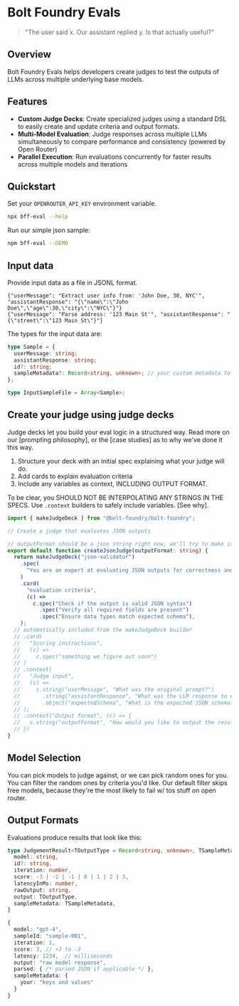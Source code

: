 # Bolt Foundry Evals

> "The user said x. Our assistant replied y. Is that actually useful?"

## Overview

Bolt Foundry Evals helps developers create judges to test the outputs of LLMs
across multiple underlying base models.

## Features

- **Custom Judge Decks**: Create specialized judges using a standard DSL to
  easily create and update criteria and output formats.
- **Multi-Model Evaluation**: Judge responses across multiple LLMs
  simultaneously to compare performance and consistency (powered by Open Router)
- **Parallel Execution**: Run evaluations concurrently for faster results across
  multiple models and iterations

## Quickstart

Set your `OPENROUTER_API_KEY` environment variable.

```bash
npx bff-eval --help
```

Run our simple json sample:

```bash
npm bff-eval --DEMO
```

## Input data

Provide input data as a file in JSONL format.

```jsonl
{"userMessage": "Extract user info from: 'John Doe, 30, NYC'", "assistantResponse": "{\"name\":\"John Doe\",\"age\":30,\"city\":\"NYC\"}"}
{"userMessage": "Parse address: '123 Main St'", "assistantResponse": "{\"street\":\"123 Main St\"}"}
```

The types for the input data are:

```typescript
type Sample = {
  userMessage: string;
  assistantResponse: string;
  id?: string;
  sampleMetadata?: Record<string, unknown>; // your custom metadata to forward along to the reporter
};

type InputSampleFile = Array<Sample>;
```

## Create your judge using judge decks

Judge decks let you build your eval logic in a structured way. Read more on our
[prompting philosophy], or the [case studies] as to why we've done it this way.

1. Structure your deck with an initial spec explaining what your judge will do.
2. Add cards to explain evaluation criteria
3. Include any variables as context, INCLUDING OUTPUT FORMAT.

To be clear, you SHOULD NOT BE INTERPOLATING ANY STRINGS IN THE SPECS. Use
`.context` builders to safely include variables. [See why].

```typescript
import { makeJudgeDeck } from "@bolt-foundry/bolt-foundry";

// Create a judge that evaluates JSON outputs

// outputFormat should be a json string right now, we'll try to make it zod soon.
export default function createJsonJudge(outputFormat: string) {
  return makeJudgeDeck("json-validator")
    .spec(
      "You are an expert at evaluating JSON outputs for correctness and completeness.",
    )
    .card(
      "evaluation criteria",
      (c) =>
        c.spec("Check if the output is valid JSON syntax")
          .spec("Verify all required fields are present")
          .spec("Ensure data types match expected schema"),
    );
  // automatically included from the makeJudgeDeck builder
  // .card(
  //   "Scoring instructions",
  //   (c) =>
  //     c.spec("something we figure out soon")
  // )
  // .context(
  //   "Judge input",
  //   (c) =>
  //     c.string("userMessage", "What was the original prompt?")
  //       .string("assistantResponse", "What was the LLM response to evaluate?")
  //       .object("expectedSchema", "What is the expected JSON schema?"),
  // );
  // .context("Output format", (c) => {
  //   c.string("outputFormat", "How would you like to output the result?", "")
  // })
}
```

## Model Selection

You can pick models to judge against, or we can pick random ones for you. You
can filter the random ones by criteria you'd like. Our default filter skips free
models, because they're the most likely to fail w/ tos stuff on open router.

## Output Formats

Evaluations produce results that look like this:

```typescript
type JudgementResult<TOutputType = Record<string, unknown>, TSampleMetadata = Record<string, never>> = {
  model: string,
  id?: string,
  iteration: number,
  score: -3 | -2 | -1 | 0 | 1 | 2 | 3,
  latencyInMs: number,
  rawOutput: string,
  output: TOutputType,
  sampleMetadata: TSampleMetadata,
}

{
  model: "gpt-4",
  sampleId: "sample-001",
  iteration: 1,
  score: 3, // +3 to -3
  latency: 1234,  // milliseconds
  output: "raw model response",
  parsed: { /* parsed JSON if applicable */ },
  sampleMetadata: {
    your: "keys and values"
  }
}
```
